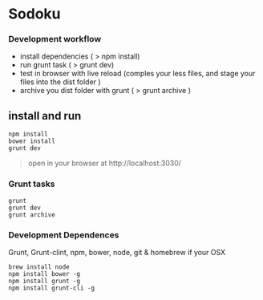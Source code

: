 Sodoku
==================================

### Development workflow

 - install dependencies ( > npm install)
 - run grunt task ( > grunt dev)
 - test in browser with live reload (comples your less files, and stage your files into the dist folder )
 - archive you dist folder with grunt ( > grunt archive )

## install and run

	npm install
	bower install
	grunt dev
>	open in your browser at http://localhost:3030/

### Grunt tasks
	grunt
	grunt dev 
	grunt archive 


### Development Dependences
Grunt, Grunt-clint, npm, bower, node, git & homebrew if your OSX

	brew install node
	npm install bower -g
	npm install grunt -g
	npm install grunt-cli -g
